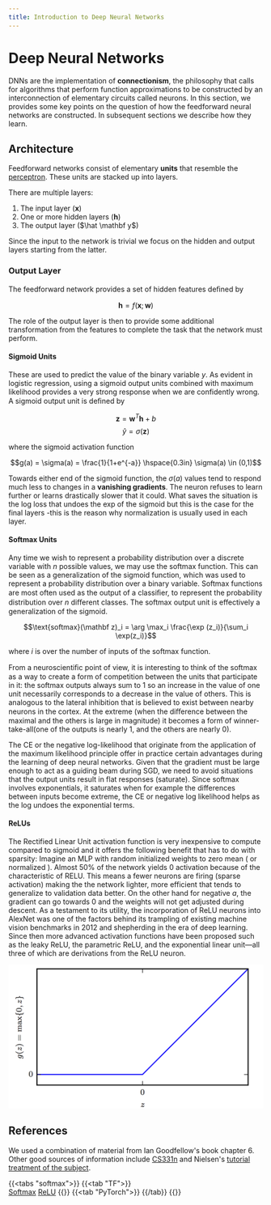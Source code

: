 ```yaml
---
title: Introduction to Deep Neural Networks
---
```


# Deep Neural Networks 

DNNs are the implementation of **connectionism**, the philosophy that calls for algorithms that perform function approximations to be constructed by an interconnection of elementary circuits called neurons.  In this section, we provides some key points on the question of how the feedforward neural networks are constructed. In subsequent sections we describe how they learn.  

## Architecture 

Feedforward networks consist of elementary **units** that resemble the [perceptron](../classification/perceptron). These units are stacked up into layers. 

There are multiple layers:

1. The input layer ($\mathbf x$)
2. One or more hidden layers ($\mathbf h$)
3. The output layer ($\hat \mathbf y$)

Since the input to the network is trivial we focus on the hidden and output layers starting from the latter. 

### Output Layer

The feedforward network provides a set of hidden features deﬁned by 

$$\mathbf h=f(\mathbf x; \mathbf w)$$ 

The role of the output layer is then to provide some additional transformation from the features to complete the task that the network must perform. 

#### Sigmoid Units

These are used to predict the value of the binary variable $y$. As evident in logistic regression, using a sigmoid output units combined with maximum likelihood provides a very strong response when we are confidently wrong. A sigmoid output unit is deﬁned by

$$\mathbf z = \mathbf w^T \mathbf h + b$$
$$\hat y = \sigma(\mathbf z)$$

where the sigmoid activation function
       
$$g(a) = \sigma(a) = \frac{1}{1+e^{-a}}  \hspace{0.3in} \sigma(a) \in (0,1)$$

Towards either end of the sigmoid function, the $\sigma(a)$ values tend to respond much less to changes in a **vanishing gradients**. The neuron refuses to learn further or learns drastically slower that it could. What saves the situation is the log loss that undoes the exp of the sigmoid but this is the case for the final layers -this is the reason why normalization is usually used in each layer.  

#### Softmax Units

Any time we wish to represent a probability distribution over a discrete variable with $n$ possible values, we may use the softmax function. This can be seen as a generalization of the sigmoid function, which was used to represent a probability distribution over a binary variable. Softmax functions are most often used as the output of a classiﬁer, to represent the probability distribution over $n$ diﬀerent classes. The softmax output unit is effectively a generalization of the sigmoid.

$$\text{softmax}(\mathbf z)_i = \arg \max_i \frac{\exp (z_i)}{\sum_i \exp(z_i)}$$

where $i$ is over the number of inputs of the softmax function.

From a neuroscientiﬁc point of view, it is interesting to think of the softmax as a way to create a form of competition between the units that participate in it: the softmax outputs always sum to 1 so an increase in the value of one unit necessarily corresponds to a decrease in the value of others. This is analogous to the lateral inhibition that is believed to exist between nearby neurons in the cortex. At the extreme (when the diﬀerence between the maximal and the others is large in magnitude) it becomes a form of winner-take-all(one of the outputs is nearly 1, and the others are nearly 0).

The CE or the negative log-likelihood that originate from the application of the maximum likelihood principle offer in practice certain advantages during the learning of deep neural networks. Given that the gradient must be large enough to act as a guiding beam during SGD,  we need to avoid situations that the output units result in flat responses (saturate). Since softmax involves exponentials, it saturates when for example the differences between inputs become extreme, the CE or negative log likelihood helps as the log undoes the exponential terms.

#### ReLUs

The Rectified Linear Unit activation function is very inexpensive to compute compared to sigmoid and it offers the following benefit that has to do with sparsity: Imagine an MLP  with random initialized weights to zero mean ( or normalized ). Almost 50\% of the network yields 0 activation because of the characteristic of RELU. This means a fewer neurons are firing (sparse activation) making the the network lighter, more efficient that tends to generalize to validation data better.  On the other hand for negative $a$, the gradient can go towards 0 and the weights will not get adjusted during descent. As a testament to its utility, the incorporation of ReLU neurons into AlexNet was one of the factors behind its trampling of existing machine vision benchmarks in 2012 and shepherding in the era of deep learning. Since then more advanced activation functions have been proposed such as the leaky ReLU, the parametric ReLU, and the exponential linear unit—all three of which are derivations from the ReLU neuron. 

![relu](images/relu.png)


## References

We used a combination of material from Ian Goodfellow's book chapter 6. Other good sources of information include [CS331n](http://cs231n.stanford.edu/) and Nielsen's [tutorial treatment of the subject](http://neuralnetworksanddeeplearning.com/).

{{<tabs "softmax">}}
    {{<tab "TF">}}  
    [Softmax](https://www.tensorflow.org/api_docs/python/tf/nn/softmax) 
    [ReLU](https://www.tensorflow.org/api_docs/python/tf/nn/relu)
    {{</tab>}}
{{<tab "PyTorch">}} {{/tab}}
{{</tabs>}}

